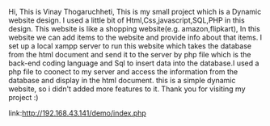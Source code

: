 Hi, 
This is Vinay Thogaruchheti,
This is my small project which is a Dynamic website design.
I used a little bit of Html,Css,javascript,SQL,PHP in this design.
This website is like a shopping website(e.g. amazon,flipkart),
In this website we can add items to the website and provide info about that items.
I set up a local xampp server to run this website which takes the database from the
html document and send it to the server by php file which is the back-end coding language
and Sql to insert data into the database.I used a php file to coonect to my server 
and access the information from the database and display in the html document.
this is a simple dynamic website, so i didn't added more features to it.
Thank you for visiting my project :)


link:http://192.168.43.141/demo/index.php
